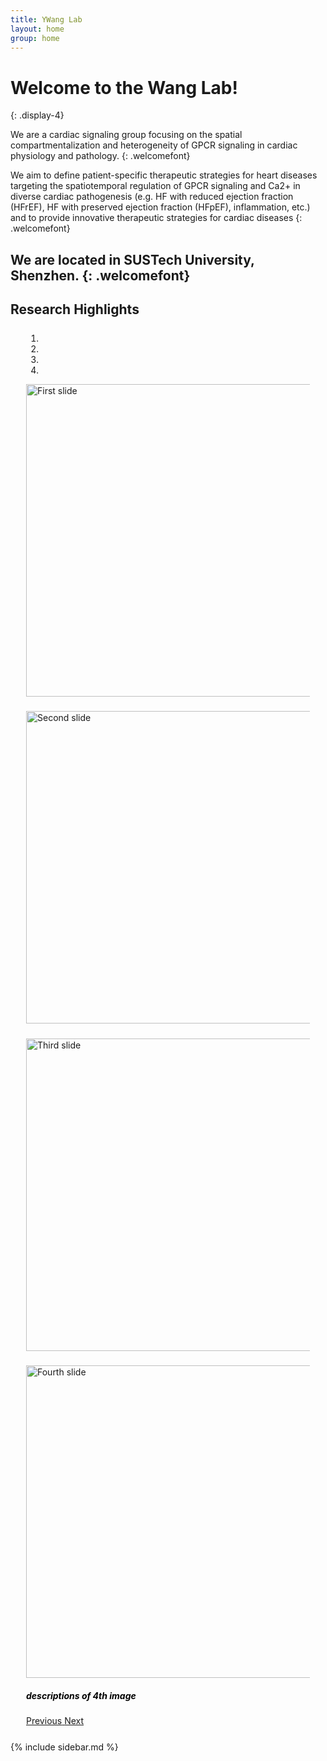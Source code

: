 ```yaml
---
title: YWang Lab
layout: home
group: home
---
```




#  Welcome to the Wang Lab!
{: .display-4}

We are a cardiac signaling group focusing on the spatial compartmentalization and heterogeneity of GPCR signaling in cardiac physiology and pathology.
{: .welcomefont}


We aim to define patient-specific therapeutic strategies for heart diseases targeting the spatiotemporal regulation of GPCR signaling and Ca2+ in diverse cardiac pathogenesis (e.g. HF with reduced ejection fraction (HFrEF), HF with preserved ejection fraction (HFpEF), inflammation, etc.) and to provide innovative therapeutic strategies for cardiac diseases
{: .welcomefont}

We are located in SUSTech University, Shenzhen.
{: .welcomefont}
---


<div markdown="0">


<div class="row">
        <div class="col-sm-8">
          <h2> Research Highlights </h2>
    <div id="carouselExampleIndicators" class="carousel slide" data-ride="carousel" data-interval="5000"  data-pause="hover" style="margin: 25px;">
  <ol class="carousel-indicators">
    <li data-target="#carouselExampleIndicators" data-slide-to="0" class="active"></li>
    <li data-target="#carouselExampleIndicators" data-slide-to="1"></li>
    <li data-target="#carouselExampleIndicators" data-slide-to="2"></li>
    <li data-target="#carouselExampleIndicators" data-slide-to="3"></li>
  </ol>
  <div class="carousel-inner">
    <div class="carousel-item active">
      <img class="d-block image-fluid" src="./docs/labwebsite_photos/F1.png" alt="First slide" style="width:700px;height:500px">  
      <div class="carousel-caption d-none d-md-block" style="color:black">
       <h5 class="myh5"> </h5>
       <!-- <p> </p> -->
      </div>
    </div>
    <div class="carousel-item">
      <img class="d-block image-fluid" src="./docs/labwebsite_photos/photo_2.png"  alt="Second slide" style="width:700px;height:500px">
            <div class="carousel-caption d-none d-md-block" style="color:black">
             <h5 class="myh5"> </h5>
            <!-- <p> </p> -->
          </div>
        </div>
    <div class="carousel-item">
      <img class="d-block image-fluid" src="./docs/labwebsite_photos/photo_3.png"  alt="Third slide" style="width:700px;height:500px">
                  <div class="carousel-caption d-none d-md-block" style="color:black">
             <h5 class="myh5"> </h5>
            <!-- <p> </p> -->
           </div>
    </div>
    <div class="carousel-item">
      <img class="d-block image-fluid" src="./docs/labwebsite_photos/photo_4.png"  alt="Fourth slide" style="width:700px;height:500px">
                        <div class="carousel-caption d-none d-md-block" style="color:black">
             <h5 class="myh5">descriptions of 4th image</h5>
            <!-- <p> </p> -->
           </div>
    </div>
  </div>
  <a class="carousel-control-prev" href="#carouselExampleIndicators" role="button" data-slide="prev">
    <span class="carousel-control-prev-icon" aria-hidden="true"></span>
    <span class="sr-only">Previous</span>
  </a>
  <a class="carousel-control-next" href="#carouselExampleIndicators" role="button" data-slide="next">
    <span class="carousel-control-next-icon" aria-hidden="true"></span>
    <span class="sr-only">Next</span>
  </a>
</div>
</div>

<div class="col-sm-4">
  <div markdown="1">
            {% include sidebar.md %}
 </div>

 </div>

</div>

<div markdown="1">
